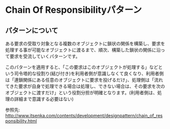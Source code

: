 # Chain Of Responsibilityパターン


## パターンについて

ある要求の受取り対象となる複数のオブジェクトに鎖状の関係を構築し、要求を処理する事が可能なオブジェクトに渡るまで、順次、構築した鎖状の関係に沿って要求を受流していくパターンです。

このパターンを適用すると、「この要求はこのオブジェクトが処理する」などという司令塔的な役割り(結び付き)を利用者側が意識しなくて良くなり、利用者側は「連鎖関係にある任意のオブジェクトに要求を投げるだけ」、処理側は「流れてきた要求が自身で処理できる場合は処理し、できない場合は、その要求を次のオブジェクトに渡すだけ」という役割分担が明確となります。(利用者側は、処理の詳細まで意識する必要はない)

参照先: http://www.itsenka.com/contents/development/designpattern/chain_of_responsibility.html
